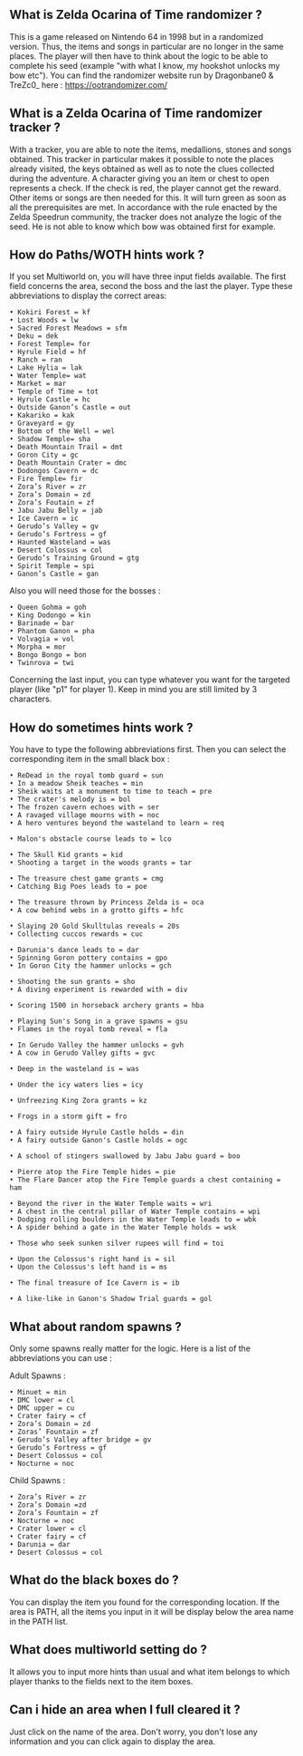 ## What is Zelda Ocarina of Time randomizer ?

This is a game released on Nintendo 64 in 1998 but in a randomized version. Thus, the items and songs in particular are no longer in the same places. The player will then have to think about the logic to be able to complete his seed (example "with what I know, my hookshot unlocks my bow etc").
You can find the randomizer website run by Dragonbane0 & TreZc0_ here : https://ootrandomizer.com/

## What is a Zelda Ocarina of Time randomizer tracker ?

With a tracker, you are able to note the items, medallions, stones and songs obtained. This tracker in particular makes it possible to note the places already visited, the keys obtained as well as to note the clues collected during the adventure. 
A character giving you an item or chest to open represents a check. If the check is red, the player cannot get the reward. Other items or songs are then needed for this. It will turn green as soon as all the prerequisites are met. In accordance with the rule enacted by the Zelda Speedrun community, the tracker does not analyze the logic of the seed. He is not able to know which bow was obtained first for example.

## How do Paths/WOTH hints work ?

If you set Multiworld on, you will have three input fields available. The first field concerns the area, second the boss and the last the player.
Type these abbreviations to display the correct areas:

    • Kokiri Forest = kf
    • Lost Woods = lw
    • Sacred Forest Meadows = sfm
    • Deku = dek
    • Forest Temple= for
    • Hyrule Field = hf
    • Ranch = ran
    • Lake Hylia = lak
    • Water Temple= wat
    • Market = mar
    • Temple of Time = tot
    • Hyrule Castle = hc
    • Outside Ganon’s Castle = out
    • Kakariko = kak
    • Graveyard = gy
    • Bottom of the Well = wel
    • Shadow Temple= sha
    • Death Mountain Trail = dmt
    • Goron City = gc
    • Death Mountain Crater = dmc
    • Dodongos Cavern = dc
    • Fire Temple= fir
    • Zora’s River = zr
    • Zora’s Domain = zd
    • Zora’s Foutain = zf
    • Jabu Jabu Belly = jab
    • Ice Cavern = ic
    • Gerudo’s Valley = gv
    • Gerudo’s Fortress = gf
    • Haunted Wasteland = was
    • Desert Colossus = col
    • Gerudo’s Training Ground = gtg
    • Spirit Temple = spi
    • Ganon’s Castle = gan

Also you will need those for the bosses :

    • Queen Gohma = goh
    • King Dodongo = kin
    • Barinade = bar
    • Phantom Ganon = pha
    • Volvagia = vol
    • Morpha = mor
    • Bongo Bongo = bon
    • Twinrova = twi

Concerning the last input, you can type whatever you want for the targeted player (like "p1" for player 1). Keep in mind you are still limited by 3 characters.

## How do sometimes hints work ?

You have to type the following abbreviations first. Then you can select the corresponding item in the small black box :

    • ReDead in the royal tomb guard = sun
    • In a meadow Sheik teaches = min
    • Sheik waits at a monument to time to teach = pre
    • The crater's melody is = bol
    • The frozen cavern echoes with = ser
    • A ravaged village mourns with = noc
    • A hero ventures beyond the wasteland to learn = req

    • Malon's obstacle course leads to = lco

    • The Skull Kid grants = kid
    • Shooting a target in the woods grants = tar

    • The treasure chest game grants = cmg
    • Catching Big Poes leads to = poe

    • The treasure thrown by Princess Zelda is = oca
    • A cow behind webs in a grotto gifts = hfc

    • Slaying 20 Gold Skulltulas reveals = 20s
    • Collecting cuccos rewards = cuc

    • Darunia's dance leads to = dar
    • Spinning Goron pottery contains = gpo
    • In Goron City the hammer unlocks = gch

    • Shooting the sun grants = sho
    • A diving experiment is rewarded with = div

    • Scoring 1500 in horseback archery grants = hba

    • Playing Sun's Song in a grave spawns = gsu
    • Flames in the royal tomb reveal = fla

    • In Gerudo Valley the hammer unlocks = gvh
    • A cow in Gerudo Valley gifts = gvc

    • Deep in the wasteland is = was

    • Under the icy waters lies = icy

    • Unfreezing King Zora grants = kz

    • Frogs in a storm gift = fro

    • A fairy outside Hyrule Castle holds = din
    • A fairy outside Ganon's Castle holds = ogc

    • A school of stingers swallowed by Jabu Jabu guard = boo

    • Pierre atop the Fire Temple hides = pie
    • The Flare Dancer atop the Fire Temple guards a chest containing = ham

    • Beyond the river in the Water Temple waits = wri
    • A chest in the central pillar of Water Temple contains = wpi
    • Dodging rolling boulders in the Water Temple leads to = wbk
    • A spider behind a gate in the Water Temple holds = wsk

    • Those who seek sunken silver rupees will find = toi

    • Upon the Colossus's right hand is = sil
    • Upon the Colossus's left hand is = ms

    • The final treasure of Ice Cavern is = ib

    • A like-like in Ganon's Shadow Trial guards = gol

## What about random spawns ?

Only some spawns really matter for the logic. Here is a list of the abbreviations you can use :

Adult Spawns :

    • Minuet = min
    • DMC lower = cl
    • DMC upper = cu
    • Crater fairy = cf
    • Zora’s Domain = zd
    • Zoras’ Fountain = zf
    • Gerudo’s Valley after bridge = gv
    • Gerudo’s Fortress = gf
    • Desert Colossus = col
    • Nocturne = noc

Child Spawns :

    • Zora’s River = zr
    • Zora’s Domain =zd
    • Zora’s Fountain = zf
    • Nocturne = noc
    • Crater lower = cl
    • Crater fairy = cf
    • Darunia = dar
    • Desert Colossus = col

## What do the black boxes do ?

You can display the item you found for the corresponding location. If the area is PATH, all the items you input in it will be display below the area name in the PATH list.

## What does multiworld setting do ?

It allows you to input more hints than usual and what item belongs to which player thanks to the fields next to the item boxes.

## Can i hide an area when I full cleared it ?

Just click on the name of the area. Don't worry, you don't lose any information and you can click again to display the area.

